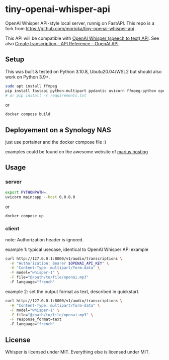 
# tiny-openai-whisper-api

OpenAI Whisper API-style local server, runnig on FastAPI. This repo is a fork from https://github.com/morioka/tiny-openai-whisper-api .

This API will be compatible with [OpenAI Whisper (speech to text) API](https://openai.com/blog/introducing-chatgpt-and-whisper-apis). See also  [Create transcription - API Reference - OpenAI API](https://platform.openai.com/docs/api-reference/audio/create).



## Setup
This was built & tested on Python 3.10.8, Ubutu20.04/WSL2 but should also work on Python 3.9+.

```bash
sudo apt install ffmpeg
pip install fastapi python-multipart pydantic uvicorn ffmpeg-python openai-whisper
# or pip install -r requirements.txt
```

or 

```bash
docker compose build
```

## Deployement on a Synology NAS

just use portainer and the docker compose file :)

examples could be found on the awesome website of [marius hosting](https://mariushosting.com/)

## Usage

### server
```bash
export PYTHONPATH=.
uvicorn main:app --host 0.0.0.0
```

or 

```bash
docker compose up
```




### client

note: Authorization header is ignored.

example 1: typical usecase, identical to OpenAI Whisper API example

```bash
curl http://127.0.0.1:8000/v1/audio/transcriptions \
  -H "Authorization: Bearer $OPENAI_API_KEY" \
  -H "Content-Type: multipart/form-data" \
  -F model="whisper-1" \
  -F file="@/path/to/file/openai.mp3"
  -F language="french"
```

example 2: set the output format as text, described in quickstart.

```bash
curl http://127.0.0.1:8000/v1/audio/transcriptions \
  -H "Content-Type: multipart/form-data" \
  -F model="whisper-1" \
  -F file="@/path/to/file/openai.mp3" \
  -F response_format=text
  -F language="french"
```

## License

Whisper is licensed under MIT. Everything else is licensed under MIT.


